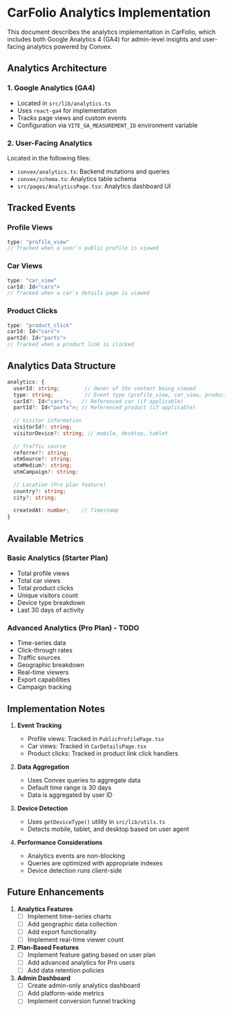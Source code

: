 # CarFolio Analytics Implementation

This document describes the analytics implementation in CarFolio, which includes both Google Analytics 4 (GA4) for admin-level insights and user-facing analytics powered by Convex.

## Analytics Architecture

### 1. Google Analytics (GA4)
- Located in `src/lib/analytics.ts`
- Uses `react-ga4` for implementation
- Tracks page views and custom events
- Configuration via `VITE_GA_MEASUREMENT_ID` environment variable

### 2. User-Facing Analytics
Located in the following files:
- `convex/analytics.ts`: Backend mutations and queries
- `convex/schema.ts`: Analytics table schema
- `src/pages/AnalyticsPage.tsx`: Analytics dashboard UI

## Tracked Events

### Profile Views
```typescript
type: "profile_view"
// Tracked when a user's public profile is viewed
```

### Car Views
```typescript
type: "car_view"
carId: Id<"cars">
// Tracked when a car's details page is viewed
```

### Product Clicks
```typescript
type: "product_click"
carId: Id<"cars">
partId: Id<"parts">
// Tracked when a product link is clicked
```

## Analytics Data Structure

```typescript
analytics: {
  userId: string;        // Owner of the content being viewed
  type: string;          // Event type (profile_view, car_view, product_click)
  carId?: Id<"cars">;   // Referenced car (if applicable)
  partId?: Id<"parts">; // Referenced product (if applicable)
  
  // Visitor information
  visitorId?: string;
  visitorDevice?: string; // mobile, desktop, tablet
  
  // Traffic source
  referrer?: string;
  utmSource?: string;
  utmMedium?: string;
  utmCampaign?: string;
  
  // Location (Pro plan feature)
  country?: string;
  city?: string;
  
  createdAt: number;    // Timestamp
}
```

## Available Metrics

### Basic Analytics (Starter Plan)
- Total profile views
- Total car views
- Total product clicks
- Unique visitors count
- Device type breakdown
- Last 30 days of activity

### Advanced Analytics (Pro Plan) - TODO
- Time-series data
- Click-through rates
- Traffic sources
- Geographic breakdown
- Real-time viewers
- Export capabilities
- Campaign tracking

## Implementation Notes

1. **Event Tracking**
   - Profile views: Tracked in `PublicProfilePage.tsx`
   - Car views: Tracked in `CarDetailsPage.tsx`
   - Product clicks: Tracked in product link click handlers

2. **Data Aggregation**
   - Uses Convex queries to aggregate data
   - Default time range is 30 days
   - Data is aggregated by user ID

3. **Device Detection**
   - Uses `getDeviceType()` utility in `src/lib/utils.ts`
   - Detects mobile, tablet, and desktop based on user agent

4. **Performance Considerations**
   - Analytics events are non-blocking
   - Queries are optimized with appropriate indexes
   - Device detection runs client-side

## Future Enhancements

1. **Analytics Features**
   - [ ] Implement time-series charts
   - [ ] Add geographic data collection
   - [ ] Add export functionality
   - [ ] Implement real-time viewer count

2. **Plan-Based Features**
   - [ ] Implement feature gating based on user plan
   - [ ] Add advanced analytics for Pro users
   - [ ] Add data retention policies

3. **Admin Dashboard**
   - [ ] Create admin-only analytics dashboard
   - [ ] Add platform-wide metrics
   - [ ] Implement conversion funnel tracking

